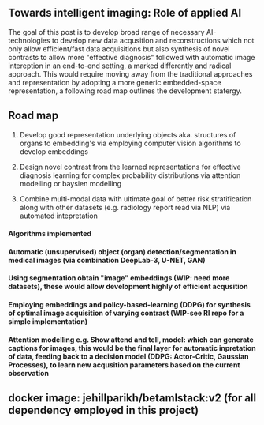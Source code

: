 ## Towards intelligent imaging: Role of applied AI

The goal of this post is to develop broad range of necessary AI-technologies to develop new data acqusition and reconstructions which not only allow efficient/fast data acquisitions but also synthesis of novel contrasts to allow more "effective diagnosis" followed with automatic image intereption in an end-to-end setting, a marked differently and radical approach.  This would require moving away from the traditional approaches and representation by adopting a more generic embedded-space representation, a following road map outlines the development statergy. 

 ## Road map

1. Develop good representation underlying objects aka. structures of organs to embedding's via employing computer vision algorithms to develop embeddings 

2. Design novel contrast from the learned representations for effective diagnosis learning for complex probability distributions via attention modelling or baysien modelling 

3. Combine multi-modal data with ultimate goal of better risk stratification along with other datasets (e.g. radiology report read via NLP) via automated intepretation   

 #### Algorithms implemented 
 
 #### Automatic (unsupervised) object (organ) detection/segmentation in medical images (via combination DeepLab-3, U-NET, GAN)
 #### Using segmentation obtain "image" embeddings (WIP: need more datasets), these would allow development highly of efficient acqusition 
 #### Employing embeddings and policy-based-learning (DDPG) for synthesis of optimal image acquisition of varying contrast (WIP-see RI repo for a simple implementation)
 #### Attention modelling e.g. Show attend and tell, model: which can generate captions for images, this would be the final layer for automatic inpretation of data, feeding back to a decision model (DDPG: Actor-Critic, Gaussian Processes), to learn new acqusition parameters based on the current observation


## docker image: jehillparikh/betamlstack:v2 (for all dependency employed in this project)
